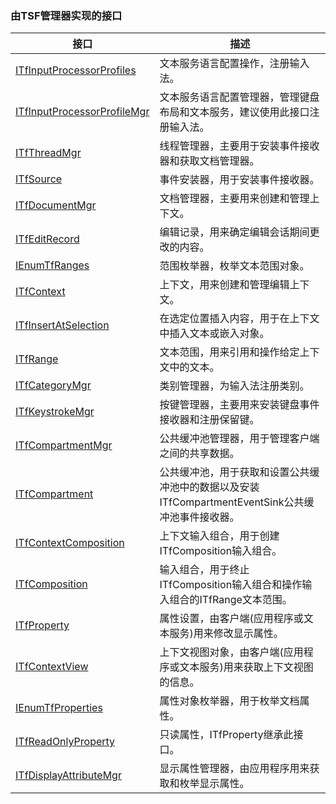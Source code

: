 ### 由TSF管理器实现的接口

接口																			|描述
-|-
[ITfInputProcessorProfiles](TSFmanager/ITfInputProcessorProfiles.md)		|文本服务语言配置操作，注册输入法。
[ITfInputProcessorProfileMgr](TSFmanager/ITfInputProcessorProfileMgr.md)	|文本服务语言配置管理器，管理键盘布局和文本服务，建议使用此接口注册输入法。
[ITfThreadMgr](TSFmanager/ITfThreadMgr.md)									|线程管理器，主要用于安装事件接收器和获取文档管理器。
[ITfSource](TSFmanager/ITfSource.md)										|事件安装器，用于安装事件接收器。
[ITfDocumentMgr](TSFmanager/ITfDocumentMgr.md)								|文档管理器，主要用来创建和管理上下文。
[ITfEditRecord](TSFmanager/ITfEditRecord.md)								|编辑记录，用来确定编辑会话期间更改的内容。
[IEnumTfRanges](TSFmanager/IEnumTfRanges.md)								|范围枚举器，枚举文本范围对象。
[ITfContext](TSFmanager/ITfContext.md)										|上下文，用来创建和管理编辑上下文。
[ITfInsertAtSelection](TSFmanager/ITfInsertAtSelection.md)					|在选定位置插入内容，用于在上下文中插入文本或嵌入对象。
[ITfRange](TSFmanager/ITfRange.md)											|文本范围，用来引用和操作给定上下文中的文本。
[ITfCategoryMgr](TSFmanager/ITfCategoryMgr.md)								|类别管理器，为输入法注册类别。
[ITfKeystrokeMgr](TSFmanager/ITfKeystrokeMgr.md)							|按键管理器，主要用来安装键盘事件接收器和注册保留键。
[ITfCompartmentMgr](TSFmanager/ITfCompartmentMgr.md)						|公共缓冲池管理器，用于管理客户端之间的共享数据。
[ITfCompartment](TSFmanager/ITfCompartment.md)								|公共缓冲池，用于获取和设置公共缓冲池中的数据以及安装ITfCompartmentEventSink公共缓冲池事件接收器。
[ITfContextComposition](TSFmanager/ITfContextComposition.md)				|上下文输入组合，用于创建ITfComposition输入组合。
[ITfComposition](TSFmanager/ITfComposition.md)								|输入组合，用于终止ITfComposition输入组合和操作输入组合的ITfRange文本范围。
[ITfProperty](TSFmanager/ITfProperty.md)									|属性设置，由客户端(应用程序或文本服务)用来修改显示属性。
[ITfContextView](TSFmanager/ITfContextView.md)								|上下文视图对象，由客户端(应用程序或文本服务)用来获取上下文视图的信息。
[IEnumTfProperties](TSFmanager/IEnumTfProperties.md)						|属性对象枚举器，用于枚举文档属性。
[ITfReadOnlyProperty](TSFmanager/ITfReadOnlyProperty.md)					|只读属性，ITfProperty继承此接口。
[ITfDisplayAttributeMgr](TSFmanager/ITfDisplayAttributeMgr.md)				|显示属性管理器，由应用程序用来获取和枚举显示属性。
